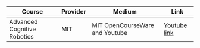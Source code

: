 | Course | Provider  | Medium | Link |
|---------|--------|-----------------|-----------------|
|Advanced Cognitive Robotics | MIT |MIT OpenCourseWare and Youtube |[Youtube link](https://www.youtube.com/playlist?list=PLUl4u3cNGP62Bkdzwe7caTZC7soj7ZYvk)|